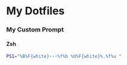 # My Dotfiles

### My Custom Prompt
#### Zsh
```bash
PS1="%B%F{white}›››%f%b %U%F{white}%.%f%u "
```
